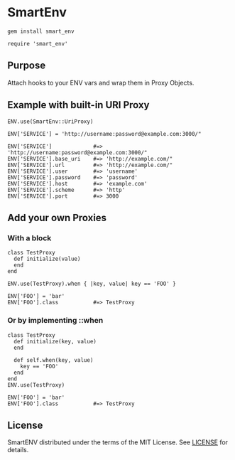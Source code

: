 # SmartEnv

    gem install smart_env
  
    require 'smart_env'

## Purpose
Attach hooks to your ENV vars and wrap them in Proxy Objects.

## Example with built-in URI Proxy
    ENV.use(SmartEnv::UriProxy)

    ENV['SERVICE'] = 'http://username:password@example.com:3000/"

    ENV['SERVICE']             #=> 'http://username:password@example.com:3000/"
    ENV['SERVICE'].base_uri    #=> 'http://example.com/"
    ENV['SERVICE'].url         #=> 'http://example.com/"
    ENV['SERVICE'].user        #=> 'username'
    ENV['SERVICE'].password    #=> 'password'
    ENV['SERVICE'].host        #=> 'example.com'
    ENV['SERVICE'].scheme      #=> 'http'
    ENV['SERVICE'].port        #=> 3000

## Add your own Proxies

### With a block
    class TestProxy
      def initialize(value)
      end
    end

    ENV.use(TestProxy).when { |key, value| key == 'FOO' }

    ENV['FOO'] = 'bar'
    ENV['FOO'].class           #=> TestProxy

### Or by implementing ::when

    class TestProxy
      def initialize(key, value)
      end
      
      def self.when(key, value)
        key == 'FOO'
      end
    end
    ENV.use(TestProxy)

    ENV['FOO'] = 'bar'
    ENV['FOO'].class           #=> TestProxy
## License

SmartENV distributed under the terms of the MIT License. See [LICENSE][] for details.

[LICENSE]: /csquared/smart_env/blob/master/LICENSE

